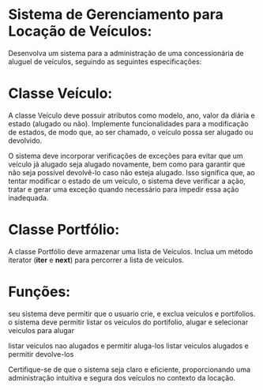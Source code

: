 # Sistema de Gerenciamento para Locação de Veículos:
Desenvolva um sistema para a administração de uma concessionária de aluguel de veículos, seguindo as  seguintes especificações:

# Classe Veículo: 
A classe Veículo deve possuir atributos como modelo, ano, valor da diária e estado (alugado ou não). Implemente funcionalidades para a modificação de estados, de modo que, ao ser chamado, o veículo possa ser alugado ou devolvido.

O sistema deve incorporar verificações de exceções para evitar que um veículo já alugado seja alugado novamente, bem como para garantir que não seja possível devolvê-lo caso não esteja alugado. Isso significa que, ao tentar modificar o estado de um veículo, o sistema deve verificar a ação, tratar e gerar uma exceção quando necessário para impedir essa ação inadequada.

# Classe Portfólio: 
A classe Portfólio deve armazenar uma lista de Veículos. Inclua um método iterator (__iter__ e __next__) para percorrer a lista de veículos.

# Funções:

seu sistema deve permitir que o usuario crie, e exclua veículos e portifolios.
o sistema deve permitir listar os veiculos do portifolio, alugar e selecionar veiculos para alugar

listar veiculos nao alugados e permitir aluga-los
listar veiculos alugados e permitir devolve-los

Certifique-se de que o sistema seja claro e eficiente, proporcionando uma administração intuitiva e segura dos veículos no contexto da locação. 
